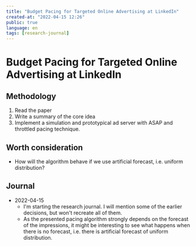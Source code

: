 ```yaml
---
title: "Budget Pacing for Targeted Online Advertising at LinkedIn"
created-at: "2022-04-15 12:26"
public: true
language: en
tags: [research-journal]
---
```


# Budget Pacing for Targeted Online Advertising at LinkedIn

## Methodology

1. Read the paper
2. Write a summary of the core idea
3. Implement a simulation and prototypical ad server with ASAP and throttled pacing technique.

## Worth consideration

- How will the algorithm behave if we use artificial forecast, i.e. uniform distribution?

## Journal

- 2022-04-15
	- I'm starting the research journal. I will mention some of the earlier decisions, but won't recreate all of them.
	- As the presented pacing algorithm strongly depends on the forecast of the impressions, it might be interesting to see what happens when there is no forecast, i.e. there is artificial forecast of uniform distribution.
